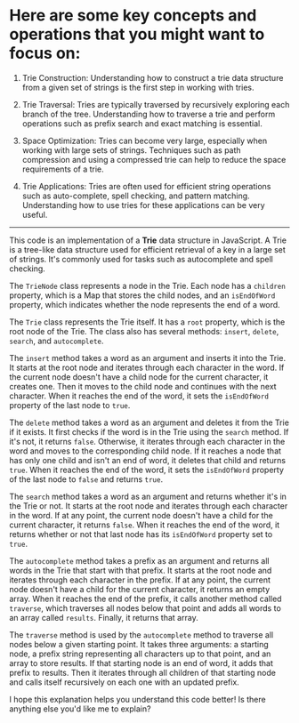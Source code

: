 # Here are some key concepts and operations that you might want to focus on:

1. Trie Construction: Understanding how to construct a trie data structure from a given set of strings is the first step in working with tries.

2. Trie Traversal: Tries are typically traversed by recursively exploring each branch of the tree. Understanding how to traverse a trie and perform operations such as prefix search and exact matching is essential.

3. Space Optimization: Tries can become very large, especially when working with large sets of strings. Techniques such as path compression and using a compressed trie can help to reduce the space requirements of a trie.

4. Trie Applications: Tries are often used for efficient string operations such as auto-complete, spell checking, and pattern matching. Understanding how to use tries for these applications can be very useful.

---

This code is an implementation of a **Trie** data structure in JavaScript. A Trie is a tree-like data structure used for efficient retrieval of a key in a large set of strings. It's commonly used for tasks such as autocomplete and spell checking.

The `TrieNode` class represents a node in the Trie. Each node has a `children` property, which is a Map that stores the child nodes, and an `isEndOfWord` property, which indicates whether the node represents the end of a word.

The `Trie` class represents the Trie itself. It has a `root` property, which is the root node of the Trie. The class also has several methods: `insert`, `delete`, `search`, and `autocomplete`.

The `insert` method takes a word as an argument and inserts it into the Trie. It starts at the root node and iterates through each character in the word. If the current node doesn't have a child node for the current character, it creates one. Then it moves to the child node and continues with the next character. When it reaches the end of the word, it sets the `isEndOfWord` property of the last node to `true`.

The `delete` method takes a word as an argument and deletes it from the Trie if it exists. It first checks if the word is in the Trie using the `search` method. If it's not, it returns `false`. Otherwise, it iterates through each character in the word and moves to the corresponding child node. If it reaches a node that has only one child and isn't an end of word, it deletes that child and returns `true`. When it reaches the end of the word, it sets the `isEndOfWord` property of the last node to `false` and returns `true`.

The `search` method takes a word as an argument and returns whether it's in the Trie or not. It starts at the root node and iterates through each character in the word. If at any point, the current node doesn't have a child for the current character, it returns `false`. When it reaches the end of the word, it returns whether or not that last node has its `isEndOfWord` property set to `true`.

The `autocomplete` method takes a prefix as an argument and returns all words in the Trie that start with that prefix. It starts at the root node and iterates through each character in the prefix. If at any point, the current node doesn't have a child for the current character, it returns an empty array. When it reaches the end of the prefix, it calls another method called `traverse`, which traverses all nodes below that point and adds all words to an array called `results`. Finally, it returns that array.

The `traverse` method is used by the `autocomplete` method to traverse all nodes below a given starting point. It takes three arguments: a starting node, a prefix string representing all characters up to that point, and an array to store results. If that starting node is an end of word, it adds that prefix to results. Then it iterates through all children of that starting node and calls itself recursively on each one with an updated prefix.

I hope this explanation helps you understand this code better! Is there anything else you'd like me to explain?
